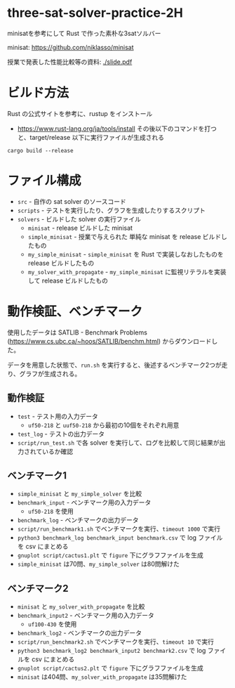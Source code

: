 # three-sat-solver-practice-2H
minisatを参考にして Rust で作った素朴な3satソルバー

minisat: https://github.com/niklasso/minisat

授業で発表した性能比較等の資料: [./slide.pdf](./slide.pdf)

# ビルド方法
Rust の公式サイトを参考に、rustup をインストール
- https://www.rust-lang.org/ja/tools/install
その後以下のコマンドを打つと、target/release 以下に実行ファイルが生成される
```
cargo build --release
```

# ファイル構成
- `src` - 自作の sat solver のソースコード
- `scripts` - テストを実行したり、グラフを生成したりするスクリプト
- `solvers` - ビルドした solver の実行ファイル
  - `minisat` - release ビルドした minisat
  - `simple_minisat` - 授業で与えられた 単純な minisat を release ビルドしたもの
  - `my_simple_minisat` - `simple_minisat` を Rust で実装しなおしたものを release ビルドしたもの
  - `my_solver_with_propagate` - `my_simple_minisat` に監視リテラルを実装して release ビルドしたもの

# 動作検証、ベンチマーク
使用したデータは SATLIB - Benchmark Problems (https://www.cs.ubc.ca/~hoos/SATLIB/benchm.html) からダウンロードした。

データを用意した状態で、`run.sh` を実行すると、後述するベンチマーク2つが走り、グラフが生成される。

## 動作検証
- `test` - テスト用の入力データ
  - `uf50-218` と `uuf50-218` から最初の10個をそれぞれ用意
- `test_log` - テストの出力データ
- `script/run_test.sh` で各 solver を実行して、ログを比較して同じ結果が出力されているか確認

## ベンチマーク1
- `simple_minisat` と `my_simple_solver` を比較
- `benchmark_input` - ベンチマーク用の入力データ
  - `uf50-218` を使用
- `benchmark_log` - ベンチマークの出力データ
- `script/run_benchmark1.sh` でベンチマークを実行、`timeout 1000` で実行
- `python3 benchmark_log benchmark_input benchmark.csv` で log ファイルを csv にまとめる
- `gnuplot script/cactus1.plt` で `figure` 下にグラフファイルを生成
- `simple_minisat` は70問、`my_simple_solver` は80問解けた

## ベンチマーク2
- `minisat` と `my_solver_with_propagate` を比較
- `benchmark_input2` - ベンチマーク用の入力データ
  - `uf100-430` を使用
- `benchmark_log2` - ベンチマークの出力データ
- `script/run_benchmark2.sh` でベンチマークを実行、`timeout 10` で実行
- `python3 benchmark_log2 benchmark_input2 benchmark2.csv` で log ファイルを csv にまとめる
- `gnuplot script/cactus2.plt` で `figure` 下にグラフファイルを生成
- `minisat` は404問、`my_solver_with_propagate` は35問解けた